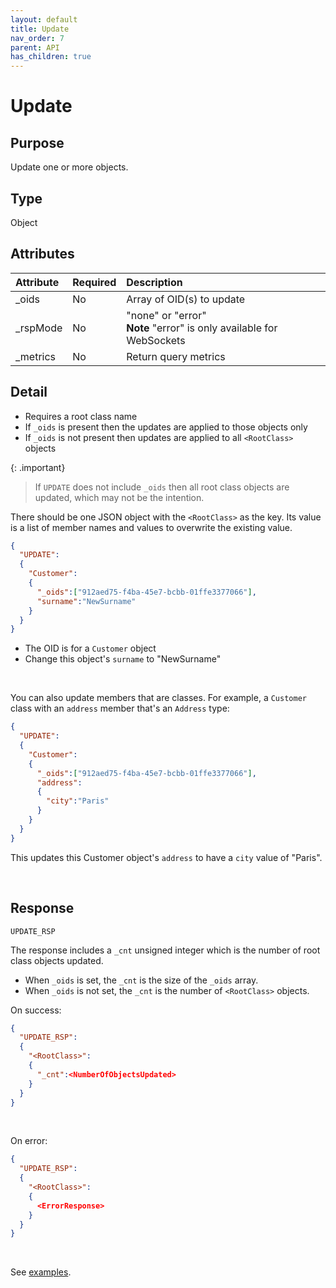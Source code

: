 ```yaml
---
layout: default
title: Update
nav_order: 7
parent: API
has_children: true
---
```


# Update

## Purpose
Update one or more objects.


## Type
Object



## Attributes

| Attribute | Required | Description |
|:-----|:---|:------- |
| _oids     | No      | Array of OID(s) to update |
| _rspMode  | No      | "none" or "error" <br/> **Note** "error" is only available for WebSockets |
| _metrics  | No      | Return query metrics |


## Detail
- Requires a root class name
- If `_oids` is present then the updates are applied to those objects only
- If `_oids` is not present then updates are applied to all `<RootClass>` objects


{: .important}
> If `UPDATE` does not include `_oids` then all root class objects are updated, which may not be the intention. 


There should be one JSON object with the `<RootClass>` as the key. Its value is a list of member names and values to overwrite the existing value.


```json
{
  "UPDATE":
  {
    "Customer":
    {
      "_oids":["912aed75-f4ba-45e7-bcbb-01ffe3377066"],
      "surname":"NewSurname"
    }
  }
}
```

- The OID is for a `Customer` object
- Change this object's `surname` to "NewSurname"

<br/>

You can also update members that are classes. For example, a `Customer` class with an `address` member that's an `Address` type:

```json
{
  "UPDATE":
  {
    "Customer":
    {
      "_oids":["912aed75-f4ba-45e7-bcbb-01ffe3377066"],
      "address":
      {
        "city":"Paris"
      }
    }
  }
}
```

This updates this Customer object's `address` to have a `city` value of "Paris".


<br/>

## Response
`UPDATE_RSP`

The response includes a `_cnt` unsigned integer which is the number of root class objects updated.

- When `_oids` is set, the `_cnt` is the size of the `_oids` array.
- When `_oids` is not set, the `_cnt` is the number of `<RootClass>` objects.


On success:

```json
{
  "UPDATE_RSP":
  {
    "<RootClass>":
    {
      "_cnt":<NumberOfObjectsUpdated>
    }
  }
}
```


<br/>

On error:

```json
{
  "UPDATE_RSP":
  {
    "<RootClass>":
    {
      <ErrorResponse>
    }
  }
}
```



<br/>

See [examples](update-examples.md).
